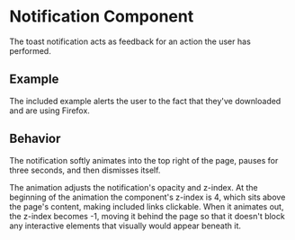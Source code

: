 # Notification Component

The toast notification acts as feedback for an action the user has performed.

## Example

The included example alerts the user to the fact that they've downloaded and are using Firefox.

## Behavior

The notification softly animates into the top right of the page, pauses for three seconds, and then dismisses itself.

The animation adjusts the notification's opacity and z-index. At the beginning of the animation the component's z-index is 4, which sits above the page's content, making included links clickable. When it animates out, the z-index becomes -1, moving it behind the page so that it doesn't block any interactive elements that visually would appear beneath it.
